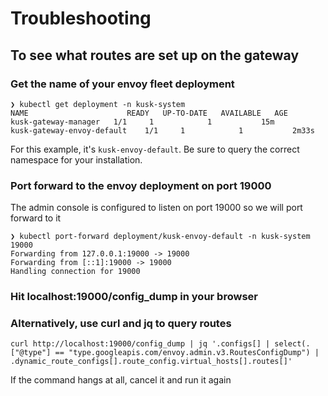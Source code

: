 # Troubleshooting

## To see what routes are set up on the gateway
### Get the name of your envoy fleet deployment

```
❯ kubectl get deployment -n kusk-system
NAME                      READY   UP-TO-DATE   AVAILABLE   AGE
kusk-gateway-manager   1/1     1            1           15m
kusk-gateway-envoy-default    1/1     1            1           2m33s
```

For this example, it's `kusk-envoy-default`. Be sure to query the correct namespace for your installation.

### Port forward to the envoy deployment on port 19000
The admin console is configured to listen on port 19000 so we will port forward to it

```
❯ kubectl port-forward deployment/kusk-envoy-default -n kusk-system 19000
Forwarding from 127.0.0.1:19000 -> 19000
Forwarding from [::1]:19000 -> 19000
Handling connection for 19000
```

### Hit localhost:19000/config_dump in your browser


### Alternatively, use curl and jq to query routes

```
curl http://localhost:19000/config_dump | jq '.configs[] | select(.["@type"] == "type.googleapis.com/envoy.admin.v3.RoutesConfigDump") | .dynamic_route_configs[].route_config.virtual_hosts[].routes[]'
```

If the command hangs at all, cancel it and run it again
